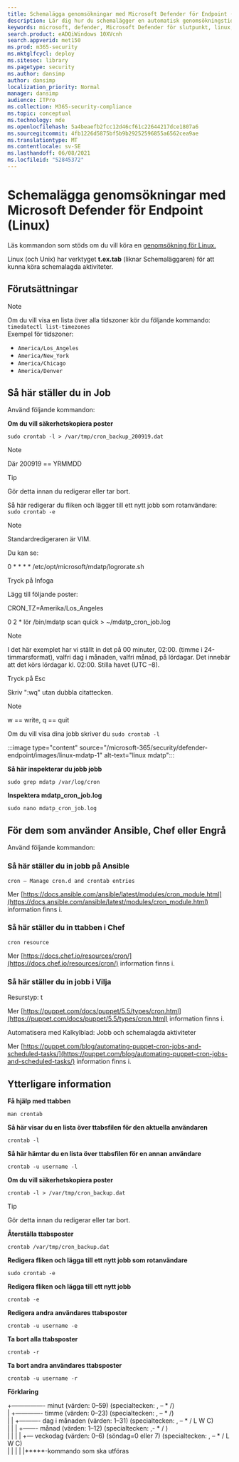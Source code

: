 ```yaml
---
title: Schemalägga genomsökningar med Microsoft Defender för Endpoint (Linux)
description: Lär dig hur du schemalägger en automatisk genomsökningstid för Microsoft Defender för Endpoint (Linux) för att bättre skydda organisationens tillgångar.
keywords: microsoft, defender, Microsoft Defender för slutpunkt, linux, genomsökningar, antivirus, microsoft defender för slutpunkt (linux)
search.product: eADQiWindows 10XVcnh
search.appverid: met150
ms.prod: m365-security
ms.mktglfcycl: deploy
ms.sitesec: library
ms.pagetype: security
ms.author: dansimp
author: dansimp
localization_priority: Normal
manager: dansimp
audience: ITPro
ms.collection: M365-security-compliance
ms.topic: conceptual
ms.technology: mde
ms.openlocfilehash: 5a4beaefb2fcc12d46cf61c22644217dce1807a6
ms.sourcegitcommit: 4fb1226d5875bf5b9b29252596855a6562cea9ae
ms.translationtype: MT
ms.contentlocale: sv-SE
ms.lasthandoff: 06/08/2021
ms.locfileid: "52845372"
---
```

# <a name="schedule-scans-with-microsoft-defender-for-endpoint-linux"></a>Schemalägga genomsökningar med Microsoft Defender för Endpoint (Linux)

Läs kommandon som stöds om du vill köra en [genomsökning för Linux.](/microsoft-365/security/defender-endpoint/linux-resources#supported-commands)

Linux (och Unix) har verktyget **t.ex.tab** (liknar Schemaläggaren) för att kunna köra schemalagda aktiviteter.

## <a name="pre-requisite"></a>Förutsättningar

> [!NOTE]
> Om du vill visa en lista över alla tidszoner kör du följande kommando: `timedatectl list-timezones`<br>
> Exempel för tidszoner:
> - `America/Los_Angeles`
> - `America/New_York`
> - `America/Chicago`
> - `America/Denver`

## <a name="to-set-the-cron-job"></a>Så här ställer du in Job
Använd följande kommandon:

**Om du vill säkerhetskopiera poster**

`sudo crontab -l > /var/tmp/cron_backup_200919.dat`

> [!NOTE]
> Där 200919 == YRMMDD

> [!TIP]
> Gör detta innan du redigerar eller tar bort. <br>

Så här redigerar du fliken och lägger till ett nytt jobb som rotanvändare: <br>
`sudo crontab -e`

> [!NOTE]
> Standardredigeraren är VIM.

Du kan se:

0 * * * * /etc/opt/microsoft/mdatp/logrorate.sh

Tryck på Infoga

Lägg till följande poster:

CRON_TZ=Amerika/Los_Angeles

0 2 * lör /bin/mdatp scan quick > ~/mdatp_cron_job.log

> [!NOTE]
>I det här exemplet har vi ställt in det på 00 minuter, 02:00. (timme i 24-timmarsformat), valfri dag i månaden, valfri månad, på lördagar. Det innebär att det körs lördagar kl. 02:00. Stilla havet (UTC –8).

Tryck på Esc

Skriv ":wq" utan dubbla citattecken.

> [!NOTE]
> w == write, q == quit

Om du vill visa dina jobb skriver du `sudo crontab -l`

:::image type="content" source="/microsoft-365/security/defender-endpoint/images/linux-mdatp-1" alt-text="linux mdatp":::

**Så här inspekterar du jobb jobb**

`sudo grep mdatp /var/log/cron`

**Inspektera mdatp_cron_job.log**

`sudo nano mdatp_cron_job.log`

## <a name="for-those-who-use-ansible-chef-or-puppet"></a>För dem som använder Ansible, Chef eller Engrå

Använd följande kommandon:
### <a name="to-set-cron-jobs-in-ansible"></a>Så här ställer du in jobb på Ansible

`cron – Manage cron.d and crontab entries`

Mer [https://docs.ansible.com/ansible/latest/modules/cron_module.html](https://docs.ansible.com/ansible/latest/modules/cron_module.html) information finns i.

### <a name="to-set-crontabs-in-chef"></a>Så här ställer du in ttabben i Chef
`cron resource`

Mer [https://docs.chef.io/resources/cron/](https://docs.chef.io/resources/cron/) information finns i.

### <a name="to-set-cron-jobs-in-puppet"></a>Så här ställer du in jobb i Vilja
Resurstyp: t

Mer [https://puppet.com/docs/puppet/5.5/types/cron.html](https://puppet.com/docs/puppet/5.5/types/cron.html) information finns i.

Automatisera med Kalkylblad: Jobb och schemalagda aktiviteter

Mer [https://puppet.com/blog/automating-puppet-cron-jobs-and-scheduled-tasks/](https://puppet.com/blog/automating-puppet-cron-jobs-and-scheduled-tasks/) information finns i.

## <a name="additional-information"></a>Ytterligare information

**Få hjälp med ttabben**

`man crontab`

**Så här visar du en lista över ttabsfilen för den aktuella användaren**

`crontab -l`

**Så här hämtar du en lista över ttabsfilen för en annan användare**

`crontab -u username -l`

**Om du vill säkerhetskopiera poster**

`crontab -l > /var/tmp/cron_backup.dat`

> [!TIP]
> Gör detta innan du redigerar eller tar bort. <br>

**Återställa ttabsposter**

`crontab /var/tmp/cron_backup.dat`

**Redigera fliken och lägga till ett nytt jobb som rotanvändare**

`sudo crontab -e`

**Redigera fliken och lägga till ett nytt jobb**

`crontab -e`

**Redigera andra användares ttabsposter**

`crontab -u username -e`

**Ta bort alla ttabsposter**

`crontab -r`

**Ta bort andra användares ttabsposter**

`crontab -u username -r`

**Förklaring**

+—————- minut (värden: 0–59) (specialtecken: , – * /)  <br>
| +————- timme (värden: 0–23) (specialtecken: , – * /) <br>
| | +———- dag i månaden (värden: 1–31) (specialtecken: , – * / L W C)  <br>
| | | +——- månad (värden: 1–12) (specialtecken: ,- * / )  <br>
| | | | +— veckodag (värden: 0–6) (söndag=0 eller 7) (specialtecken: , – * / L W C) <br>
| | | | |*****-kommando som ska utföras


